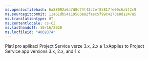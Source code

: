 ```yaml
---
ms.openlocfilehash: 6a88092a6a7d8d74f43c2ef85817fe00c6a5f2c9
ms.sourcegitcommit: 11a61db54119503e82faec5f99c4273e8d1247e5
ms.translationtype: HT
ms.contentlocale: cs-CZ
ms.lasthandoff: 10/16/2020
ms.locfileid: "4069374"
---
```

<span data-ttu-id="98c7c-101">Platí pro aplikaci Project Service verze 3.x, 2.x a 1.x</span><span class="sxs-lookup"><span data-stu-id="98c7c-101">Applies to Project Service app versions 3.x, 2.x, and 1.x</span></span>
